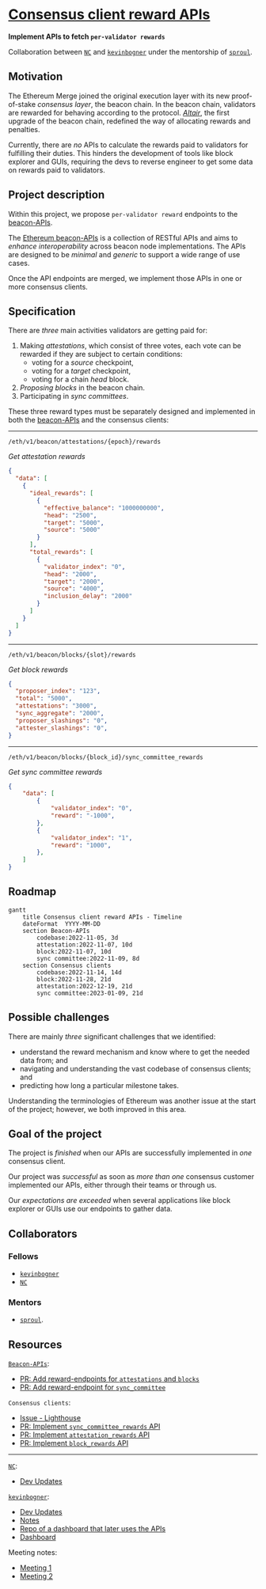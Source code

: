 # [Consensus client reward APIs](/projects/project-ideas.md#consensus-client-reward-apis)

**Implement APIs to fetch `per-validator rewards`**

Collaboration between [`NC`](https://github.com/naviechan) and [`kevinbogner`](https://github.com/kevinbogner) under the mentorship of [`sproul`](https://github.com/michaelsproul).

## Motivation

The Ethereum Merge joined the original execution layer with its new proof-of-stake *consensus layer*, the beacon chain. In the beacon chain, validators are rewarded for behaving according to the protocol. [*Altair*](https://github.com/ethereum/consensus-specs/tree/dev/specs/altair), the first upgrade of the beacon chain, redefined the way of allocating rewards and penalties.

Currently, there are *no* APIs to calculate the rewards paid to validators for fulfilling their duties.
This hinders the development of tools like block explorer and GUIs, requiring the devs to reverse engineer to get some data on rewards paid to validators.

## Project description

Within this project, we propose `per-validator reward` endpoints to the [beacon-APIs](https://github.com/ethereum/beacon-APIs).

The [Ethereum beacon-APIs](https://github.com/ethereum/beacon-APIs) is a collection of RESTful APIs and aims to *enhance interoperability* across beacon node implementations. The APIs are designed to be *minimal* and *generic* to support a wide range of use cases.

Once the API endpoints are merged, we implement those APIs in one or more consensus clients.

## Specification

There are *three* main activities validators are getting paid for:
1. Making *attestations*, which consist of three votes, each vote can be rewarded if they are subject to certain conditions:
    - voting for a *source* checkpoint,
    - voting for a *target* checkpoint,
    - voting for a chain *head* block.
1. *Proposing blocks* in the beacon chain.
1. Participating in *sync committees*.

These three reward types must be separately designed and implemented in both the [beacon-APIs](https://github.com/ethereum/beacon-APIs) and the consensus clients:

---

`/eth/v1/beacon/attestations/{epoch}/rewards`

*Get attestation rewards*

```json
{
  "data": [
    {
      "ideal_rewards": [
        {
          "effective_balance": "1000000000",
          "head": "2500",
          "target": "5000",
          "source": "5000"
        }
      ],
      "total_rewards": [
        {
          "validator_index": "0",
          "head": "2000",
          "target": "2000",
          "source": "4000",
          "inclusion_delay": "2000"
        }
      ]
    }
  ]
}
```

---

`/eth/v1/beacon/blocks/{slot}/rewards`

*Get block rewards*

```json
{
  "proposer_index": "123",
  "total": "5000",
  "attestations": "3000",
  "sync_aggregate": "2000",
  "proposer_slashings": "0",
  "attester_slashings": "0",
}
```
---

`/eth/v1/beacon/blocks/{block_id}/sync_committee_rewards`

*Get sync committee rewards*

```json
{
    "data": [
        {
            "validator_index": "0",
            "reward": "-1000",
        },
        {
            "validator_index": "1",
            "reward": "1000",
        },
    ]
}
```

## Roadmap

```mermaid
gantt
    title Consensus client reward APIs - Timeline
    dateFormat  YYYY-MM-DD
    section Beacon-APIs
        codebase:2022-11-05, 3d
        attestation:2022-11-07, 10d
        block:2022-11-07, 10d
        sync committee:2022-11-09, 8d
    section Consensus clients
        codebase:2022-11-14, 14d
        block:2022-11-28, 21d
        attestation:2022-12-19, 21d
        sync committee:2023-01-09, 21d
```

## Possible challenges

There are mainly *three* significant challenges that we identified:
- understand the reward mechanism and know where to get the needed data from; and
- navigating and understanding the vast codebase of consensus clients; and
- predicting how long a particular milestone takes. 

Understanding the terminologies of Ethereum was another issue at the start of the project; however, we both improved in this area.

## Goal of the project

The project is *finished* when our APIs are successfully implemented in *one* consensus client.

Our project was *successful* as soon as *more than one* consensus customer implemented our APIs, either through their teams or through us.

Our *expectations are exceeded* when several applications like block explorer or GUIs use our endpoints to gather data.

## Collaborators

### Fellows
- [`kevinbogner`](https://github.com/kevinbogner)
- [`NC`](https://github.com/naviechan)

### Mentors
- [`sproul`](https://github.com/michaelsproul).


## Resources

[`Beacon-APIs`](https://github.com/ethereum/beacon-APIs):
- [PR: Add reward-endpoints for `attestations` and `blocks`](https://github.com/ethereum/beacon-APIs/pull/260)
- [PR: Add reward-endpoint for `sync_committee`](https://github.com/ethereum/beacon-APIs/pull/262)

`Consensus clients`:
- [Issue - Lighthouse](https://github.com/sigp/lighthouse/issues/3661)
- [PR: Implement `sync_committee_rewards` API](https://github.com/sigp/lighthouse/pull/3790)
- [PR: Implement `attestation_rewards` API](https://github.com/sigp/lighthouse/pull/3822)
- [PR: Implement `block_rewards` API](https://github.com/sigp/lighthouse/pull/3907)

---

[`NC`](https://github.com/naviechan):
- [Dev Updates](https://github.com/eth-protocol-fellows/cohort-three/blob/master/development-updates.md#nc)

[`kevinbogner`](https://github.com/kevinbogner):
- [Dev Updates](https://github.com/eth-protocol-fellows/cohort-three/blob/master/development-updates.md#kevinbogner)
- [Notes](https://github.com/eth-protocol-fellows/cohort-three/blob/master/notes/kevinbogner.md)
- [Repo of a dashboard that later uses the APIs](https://github.com/kevinbogner/data-analysis-consensus-clients)
- [Dashboard](https://kevinbogner-data-analysis-consensus-clients-app-lz484x.streamlit.app/)

Meeting notes:
- [Meeting 1](https://hackmd.io/@sproul/consensus-rewards-m1)
- [Meeting 2](https://hackmd.io/@sproul/consensus-rewards-m2)